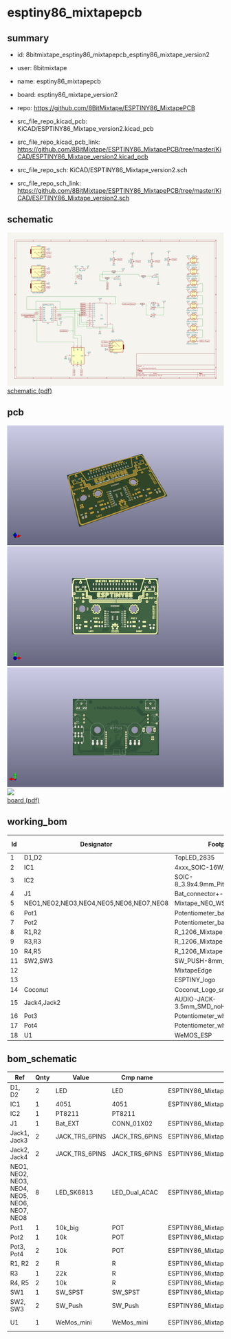 # esptiny86_mixtapepcb
 
## summary 
* id: 8bitmixtape_esptiny86_mixtapepcb_esptiny86_mixtape_version2
* user: 8bitmixtape
* name: esptiny86_mixtapepcb
* board: esptiny86_mixtape_version2
* repo: https://github.com/8BitMixtape/ESPTINY86_MixtapePCB
* src_file_repo_kicad_pcb: KiCAD/ESPTINY86_Mixtape_version2.kicad_pcb
* src_file_repo_kicad_pcb_link: https://github.com/8BitMixtape/ESPTINY86_MixtapePCB/tree/master/KiCAD/ESPTINY86_Mixtape_version2.kicad_pcb


* src_file_repo_sch: KiCAD/ESPTINY86_Mixtape_version2.sch
* src_file_repo_sch_link: https://github.com/8BitMixtape/ESPTINY86_MixtapePCB/tree/master/KiCAD/ESPTINY86_Mixtape_version2.sch

## schematic  
![](working_schematic_600.png)  
[schematic (pdf)](working_schematic.pdf)  

## pcb  
![](working_3d_600.png) 
![](working_3d_front_600.png)  
![](working_3d_back_600.png)  
![](working_600.png)  
[board (pdf)](working.pdf)  

## working_bom
| Id | Designator | Footprint | Quantity | Designation | Supplier and ref |  | None | 
| --- | --- | --- | --- | --- | --- | --- | --- | 
| 1 | D1,D2 | TopLED_2835 | 2 | LED |  |  | [''] | 
| 2 | IC1 | 4xxx_SOIC-16W_Pitch1.27mm | 1 | 4051 |  |  | [''] | 
| 3 | IC2 | SOIC-8_3.9x4.9mm_Pitch1.27mm | 1 | DAC7513_DCN |  |  | [''] | 
| 4 | J1 | Bat_connector+- | 1 | Bat_EXT |  |  | [''] | 
| 5 | NEO1,NEO2,NEO3,NEO4,NEO5,NEO6,NEO7,NEO8 | Mixtape_NEO_WS2812B | 8 | LED_SK6813 |  |  | [''] | 
| 6 | Pot1 | Potentiometer_backPads_noHole | 1 | 10k_big |  |  | [''] | 
| 7 | Pot2 | Potentiometer_backPads_noHole | 1 | 10k |  |  | [''] | 
| 8 | R1,R2 | R_1206_Mixtape | 2 | R |  |  | [''] | 
| 9 | R3,R3 | R_1206_Mixtape | 2 | 22k |  |  | [''] | 
| 10 | R4,R5 | R_1206_Mixtape | 2 | 10k |  |  | [''] | 
| 11 | SW2,SW3 | SW_PUSH-8mm_SMD | 2 | SW_Push |  |  | [''] | 
| 12 |  | MixtapeEdge | 1 |  |  |  | [''] | 
| 13 |  | ESPTINY_logo | 1 |  |  |  | [''] | 
| 14 | Coconut | Coconut_Logo_small_Mask | 1 | LOGO |  |  | [''] | 
| 15 | Jack4,Jack2 | AUDIO-JACK-3.5mm_SMD_noHole | 2 | JACK_TRS_6PINS |  |  | [''] | 
| 16 | Pot3 | Potentiometer_wheel_inv | 1 | 10k |  |  | [''] | 
| 17 | Pot4 | Potentiometer_wheel | 1 | 10k |  |  | [''] | 
| 18 | U1 | WeMOS_ESP | 1 | WeMos_mini |  |  | [''] | 


## bom_schematic
| Ref | Qnty | Value | Cmp name | Footprint | Description | Vendor | DNP | 
| --- | --- | --- | --- | --- | --- | --- | --- | 
| D1, D2 | 2 | LED | LED | ESPTINY86_MixtapePCB:TopLED_2835 |  |  |  | 
| IC1 | 1 | 4051 | 4051 | ESPTINY86_MixtapePCB:4xxx_SOIC-16W_Pitch1.27mm |  |  |  | 
| IC2 | 1 | PT8211 | PT8211 |  |  |  |  | 
| J1 | 1 | Bat_EXT | CONN_01X02 | ESPTINY86_MixtapePCB:Bat_connector+- |  |  |  | 
| Jack1, Jack3 | 2 | JACK_TRS_6PINS | JACK_TRS_6PINS | ESPTINY86_MixtapePCB:AUDIO-Jack_3.5mm_5Pin |  |  |  | 
| Jack2, Jack4 | 2 | JACK_TRS_6PINS | JACK_TRS_6PINS | ESPTINY86_MixtapePCB:AUDIO-JACK-3.5mm_SMD |  |  |  | 
| NEO1, NEO2, NEO3, NEO4, NEO5, NEO6, NEO7, NEO8 | 8 | LED_SK6813 | LED_Dual_ACAC | ESPTINY86_MixtapePCB:Mixtape_NEO_WS2812B |  |  |  | 
| Pot1 | 1 | 10k_big | POT | ESPTINY86_MixtapePCB:Potentiometer_Piher_T16L_Single_Horizontal_MountLS |  |  |  | 
| Pot2 | 1 | 10k | POT | ESPTINY86_MixtapePCB:Potentiometer_Piher_T16L_Single_Horizontal_MountLS |  |  |  | 
| Pot3, Pot4 | 2 | 10k | POT | ESPTINY86_MixtapePCB:Potentiometer_wheel |  |  |  | 
| R1, R2 | 2 | R | R | ESPTINY86_MixtapePCB:R_1206_Mixtape |  |  |  | 
| R3 | 1 | 22k | R | ESPTINY86_MixtapePCB:R_1206_Mixtape |  |  |  | 
| R4, R5 | 2 | 10k | R | ESPTINY86_MixtapePCB:R_1206_Mixtape |  |  |  | 
| SW1 | 1 | SW_SPST | SW_SPST | ESPTINY86_MixtapePCB:Push_SWITCH_hole |  |  |  | 
| SW2, SW3 | 2 | SW_Push | SW_Push | ESPTINY86_MixtapePCB:SW_PUSH-12mm_3D |  |  |  | 
| U1 | 1 | WeMos_mini | WeMos_mini | ESPTINY86_MixtapePCB:WeMOS_ESP | WeMos D1 mini |  |  | 


